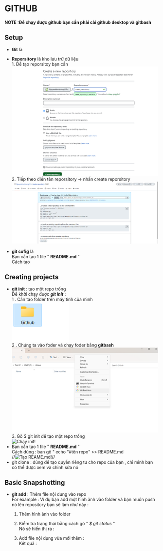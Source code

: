 # **GITHUB**

#### NOTE :Để chạy được github bạn cần phải cài **github desktop và gitbash** <br>
## Setup 
* **Git** là 
* **Reporsitory** là kho lưu trữ dữ liệu <br> 1. Để tạo reporsitoy bạn cần <br> ![Tạo reporsitory!](/Screenshot%202023-02-27%20151732.png) <br > 2. Tiếp theo điền tên reporsitory -> nhấn create reporsitory  ![Kết quả create repository !](/K%E1%BA%BFt%20qu%E1%BA%A3%20create%20repository.png)

* **git cofig** là 
   <br> Bạn cần tạo 1 file " **README.md** " <br>
   Cách tạo 
     <br> 
## Creating projects
*  **git init** : tạo một repo trống <br> Để khởi chạy được ___git init___ :
      <br> 1 . Cần tạo folder trên máy tính của mình <br> ![Tạo foder!](/Screenshot%202023-02-27%20153230.png)
      <br>2 . Chúng ta vào foder và chạy foder bằng **gitbash** 
      ![Chạy foder bằng gitbash](/Screenshot%202023-02-27%20153255.png)
      <br>3. Gõ $ git init để tạo một repo trống <br> ![Chạy init!](/T%E1%BA%A1o%20README.mn.png)
* Bạn cần tạo 1 file " **README.md** " <br>
   Cách dùng : bạn gõ " echo "#tên repo" >> README.md
     <br> //![Tạo REAME.md!](/)//
* git clone : dùng để tạo quyền riêng tư cho repo của bạn , chỉ mình bạn có thể được xem và chỉnh sửa nó 

## Basic Snapshotting 
* **git add** : Thêm file nội dung vào repo <br> For example : Ví dụ bạn add một hình ảnh vào folder và bạn muốn push nó lên repository bạn sẽ làm như này :
  1. Thêm hình ảnh vào folder 
  2. Kiểm tra trạng thái bằng cách gõ " *$ git status* "
    <br> Nó sẽ hiển thị ra : 

  3. Add file nội dụng vừa mới thêm :
    <br> Kết quả : 


